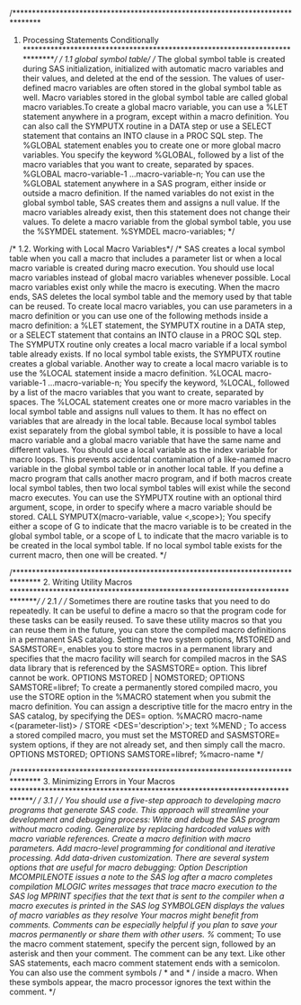 /*******************************************************************************
1. Processing Statements Conditionally
*******************************************************************************/
/* 1.1 global symbol table*/
/*
The global symbol table is created during SAS initialization, initialized with automatic macro variables and their values, and deleted at the end of the session. The values of user-defined macro variables are often stored in the global symbol table as well.
Macro variables stored in the global symbol table are called global macro variables.To create a global macro variable, you can use a %LET statement anywhere in a program, except within a macro definition. You can also call the SYMPUTX routine in a DATA step or use a SELECT statement that contains an INTO clause in a PROC SQL step.
The %GLOBAL statement enables you to create one or more global macro variables. You specify the keyword %GLOBAL, followed by a list of the macro variables that you want to create, separated by spaces.
  %GLOBAL macro-variable-1 ...macro-variable-n;
You can use the %GLOBAL statement anywhere in a SAS program, either inside or outside a macro definition. If the named variables do not exist in the global symbol table, SAS creates them and assigns a null value. If the macro variables already exist, then this statement does not change their values.
To delete a macro variable from the global symbol table, you use the %SYMDEL statement.
  %SYMDEL macro-variables;
*/

/* 1.2. Working with Local Macro Variables*/
/*
SAS creates a local symbol table when you call a macro that includes a parameter list or when a local macro variable is created during macro execution.
You should use local macro variables instead of global macro variables whenever possible. Local macro variables exist only while the macro is executing. When the macro ends, SAS deletes the local symbol table and the memory used by that table can be reused.
To create local macro variables, you can use parameters in a macro definition or you can use one of the following methods inside a macro definition: a %LET statement, the SYMPUTX routine in a DATA step, or a SELECT statement that contains an INTO clause in a PROC SQL step.
The SYMPUTX routine only creates a local macro variable if a local symbol table already exists. If no local symbol table exists, the SYMPUTX routine creates a global variable.
Another way to create a local macro variable is to use the %LOCAL statement inside a macro definition.
  %LOCAL macro-variable-1 ...macro-variable-n;
You specify the keyword, %LOCAL, followed by a list of the macro variables that you want to create, separated by spaces. The %LOCAL statement creates one or more macro variables in the local symbol table and assigns null values to them. It has no effect on variables that are already in the local table.
Because local symbol tables exist separately from the global symbol table, it is possible to have a local macro variable and a global macro variable that have the same name and different values.
You should use a local variable as the index variable for macro loops. This prevents accidental contamination of a like-named macro variable in the global symbol table or in another local table.
If you define a macro program that calls another macro program, and if both macros create local symbol tables, then two local symbol tables will exist while the second macro executes.
You can use the SYMPUTX routine with an optional third argument, scope, in order to specify where a macro variable should be stored.
  CALL SYMPUTX(macro-variable, value <,scope>);
You specify either a scope of G to indicate that the macro variable is to be created in the global symbol table, or a scope of L to indicate that the macro variable is to be created in the local symbol table. If no local symbol table exists for the current macro, then one will be created.
*/

/*******************************************************************************
2. Writing Utility Macros
*******************************************************************************/
/* 2.1  */
/*
Sometimes there are routine tasks that you need to do repeatedly. It can be useful to define a macro so that the program code for these tasks can be easily reused.
To save these utility macros so that you can reuse them in the future, you can store the compiled macro definitions in a permanent SAS catalog.
Setting the two system options, MSTORED and SASMSTORE=, enables you to store macros in a permanent library and specifies that the macro facility will search for compiled macros in the SAS data library that is referenced by the SASMSTORE= option. This libref cannot be work.
OPTIONS MSTORED | NOMSTORED;
OPTIONS SAMSTORE=libref;
To create a permanently stored compiled macro, you use the STORE option in the %MACRO statement when you submit the macro definition. You can assign a descriptive title for the macro entry in the SAS catalog, by specifying the DES= option.
%MACRO macro-name <(parameter-list)> / STORE <DES='description'>;
        text
%MEND <macro-name>;
To access a stored compiled macro, you must set the MSTORED and SASMSTORE= system options, if they are not already set, and then simply call the macro.
OPTIONS MSTORED;
OPTIONS SAMSTORE=libref;
%macro-name
*/

/*******************************************************************************
3. Minimizing Errors in Your Macros
*******************************************************************************/
/* 3.1  */
/*
You should use a five-step approach to developing macro programs that generate SAS code. This approach will streamline your development and debugging process:
Write and debug the SAS program without macro coding.
Generalize by replacing hardcoded values with macro variable references.
Create a macro definition with macro parameters.
Add macro-level programming for conditional and iterative processing.
Add data-driven customization.
There are several system options that are useful for macro debugging:
Option	Description
MCOMPILENOTE	issues a note to the SAS log after a macro completes compilation
MLOGIC	writes messages that trace macro execution to the SAS log
MPRINT	specifies that the text that is sent to the compiler when a macro executes is printed in the SAS log
SYMBOLGEN	displays the values of macro variables as they resolve
Your macros might benefit from comments. Comments can be especially helpful if you plan to save your macros permanently or share them with other users.
%* comment;
To use the macro comment statement, specify the percent sign, followed by an asterisk and then your comment. The comment can be any text. Like other SAS statements, each macro comment statement ends with a semicolon.
You can also use the comment symbols / * and * / inside a macro. When these symbols appear, the macro processor ignores the text within the comment.
*/
